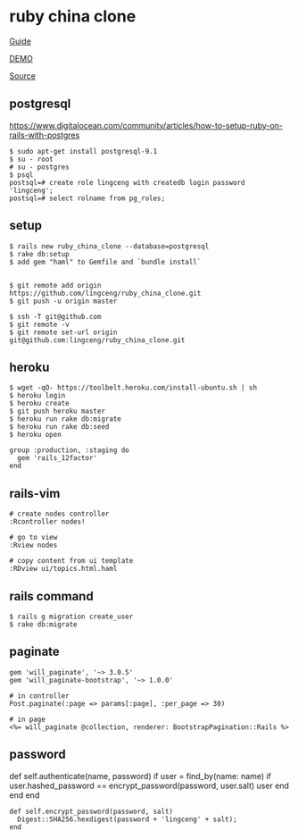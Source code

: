 # ruby china clone
[Guide](http://railscasts-china.com/episodes/kevin-open-class)

[DEMO]( http://obscure-badlands-9175.herokuapp.com/)

[Source]( https://github.com/lingceng/ruby_china_clone.git )

## postgresql
https://www.digitalocean.com/community/articles/how-to-setup-ruby-on-rails-with-postgres

    $ sudo apt-get install postgresql-9.1
    $ su - root
    # su - postgres
    $ psql
    postsql=# create role lingceng with createdb login password 'lingceng';
    postsql=# select rolname from pg_roles;

## setup
    $ rails new ruby_china_clone --database=postgresql
    $ rake db:setup
    $ add gem "haml" to Gemfile and `bundle install`


    $ git remote add origin https://github.com/lingceng/ruby_china_clone.git
    $ git push -u origin master

    $ ssh -T git@github.com
    $ git remote -v 
    $ git remote set-url origin git@github.com:lingceng/ruby_china_clone.git 

## heroku
    $ wget -qO- https://toolbelt.heroku.com/install-ubuntu.sh | sh
    $ heroku login
    $ heroku create
    $ git push heroku master
    $ heroku run rake db:migrate
    $ heroku run rake db:seed
    $ heroku open
    
    group :production, :staging do
      gem 'rails_12factor'
    end
    

## rails-vim
    # create nodes controller
    :Rcontroller nodes!
    
    # go to view
    :Rview nodes

    # copy content from ui template
    :RDview ui/topics.html.haml

## rails command
    $ rails g migration create_user
    $ rake db:migrate

## paginate
    gem 'will_paginate', '~> 3.0.5'
    gem 'will_paginate-bootstrap', '~> 1.0.0'

    # in controller
    Post.paginate(:page => params[:page], :per_page => 30)

    # in page
    <%= will_paginate @collection, renderer: BootstrapPagination::Rails %>

## password
   def self.authenticate(name, password) 
      if user = find_by(name: name)
        if user.hashed_password == encrypt_password(password, user.salt)
          user
        end
      end
    end

    def self.encrypt_password(password, salt)
      Digest::SHA256.hexdigest(password + 'lingceng' + salt);
    end




